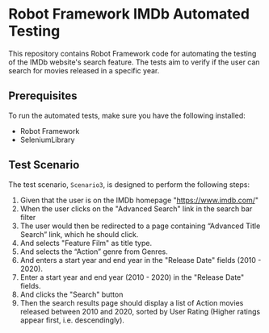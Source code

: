 # Robot Framework IMDb Automated Testing

This repository contains Robot Framework code for automating the testing of the IMDb website's search feature. The tests aim to verify if the user can search for movies released in a specific year.

## Prerequisites

To run the automated tests, make sure you have the following installed:

- Robot Framework
- SeleniumLibrary

## Test Scenario

The test scenario, `Scenario3`, is designed to perform the following steps:

1. Given that the user is on the IMDb homepage "https://www.imdb.com/"
2. When the user clicks on the "Advanced Search" link in the search bar filter
3. The user would then be redirected to a page containing “Advanced Title Search” link,
which he should click.
4. And selects "Feature Film" as title type.
5. And selects the “Action” genre from Genres.
6. And enters a start year and end year in the "Release Date" fields (2010 - 2020).
7. Enter a start year and end year (2010 - 2020) in the "Release Date" fields.
8.  And clicks the "Search" button
9. Then the search results page should display a list of Action movies released between
2010 and 2020, sorted by User Rating (Higher ratings appear first, i.e. descendingly).

